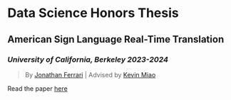 # Data Science Honors Thesis
## American Sign Language Real-Time Translation
### *University of California, Berkeley 2023-2024*
> By [Jonathan Ferrari](https://jonathanferrari.com) | Advised by [Kevin Miao](https://kevin-miao.com/)

Read the paper [here](https://github.com/jonathanferrari/thesis/blob/main/write-ups/Thesis.pdf)
